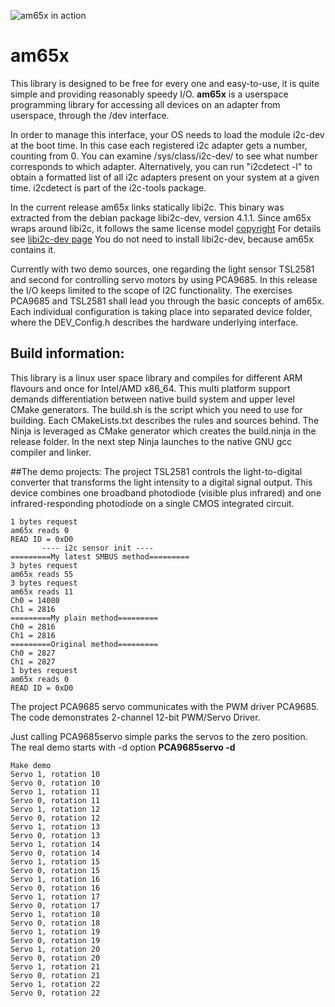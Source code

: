![am65x in action](https://github.com/gulliversoft/am65x/blob/main/doc/am65x.gif)
# am65x

This library is designed to be free for every one and easy-to-use, it is quite simple and providing reasonably speedy I/O.
**am65x** is a userspace programming library for accessing all devices on an adapter from userspace, through the /dev interface.

In order to manage this interface, your OS needs to load the module i2c-dev at the boot time.
In this case each registered i2c adapter gets a number, counting from 0. You can examine /sys/class/i2c-dev/ to see what number corresponds to which adapter.
Alternatively, you can run "i2cdetect -l" to obtain a formatted list of all i2c adapters present on your system at a given time. i2cdetect is part of the i2c-tools package.

In the current release am65x links statically libi2c. This binary was extracted from the debian package libi2c-dev, version 4.1.1. Since am65x wraps around libi2c, it follows the same license model [copyright](https://metadata.ftp-master.debian.org/changelogs//main/i/i2c-tools/i2c-tools_4.1-1_copyright)
For details see [libi2c-dev page](https://packages.debian.org/de/buster/libi2c-dev)
You do not need to install libi2c-dev, because am65x contains it.

Currently with two demo sources, one regarding the light sensor TSL2581 and second for controlling servo motors by using PCA9685.
In this release the I/O keeps limited to the scope of I2C functionality.
The exercises PCA9685 and TSL2581 shall lead you through the basic concepts of am65x. Each individual configuration is taking place into separated device folder, where the DEV_Config.h describes the hardware underlying interface.

## Build information:
This library is a linux user space library and compiles for different ARM flavours and once for Intel/AMD x86_64. This multi platform support demands differentiation between native build system and upper level CMake generators.
The build.sh is the script which you need to use for building. Each CMakeLists.txt describes the rules and sources behind. The Ninja is leveraged as CMake generator which creates the build.ninja in the release folder. In the next step Ninja launches to the native GNU gcc compiler and linker. 

##The demo projects:
The project TSL2581 controls the light-to-digital converter that transforms the light intensity to a digital signal output. This device combines one broadband photodiode (visible plus infrared) and one infrared-responding photodiode on a single CMOS integrated circuit.

`1 bytes request`  
`am65x reads 0`  
`READ ID = 0xD0`  
`        ---- i2c sensor init ----       `  
`=========My latest SMBUS method=========`  
`3 bytes request`  
`am65x reads 55`  
`3 bytes request`  
`am65x reads 11`  
`Ch0 = 14080`  
`Ch1 = 2816`  
`=========My plain method=========`  
`Ch0 = 2816`  
`Ch1 = 2816`  
`=========Original method=========`  
`Ch0 = 2827`  
`Ch1 = 2827`  
`1 bytes request`  
`am65x reads 0`  
`READ ID = 0xD0`  

The project PCA9685 servo communicates with the PWM driver PCA9685. The code demonstrates 2-channel 12-bit PWM/Servo Driver.

Just calling PCA9685servo simple parks the servos to the zero position. The real demo starts with -d option **PCA9685servo -d**

`Make demo`  
`Servo 1, rotation 10`  
`Servo 0, rotation 10`  
`Servo 1, rotation 11`  
`Servo 0, rotation 11`  
`Servo 1, rotation 12`  
`Servo 0, rotation 12`  
`Servo 1, rotation 13`  
`Servo 0, rotation 13`  
`Servo 1, rotation 14`  
`Servo 0, rotation 14`  
`Servo 1, rotation 15`  
`Servo 0, rotation 15`  
`Servo 1, rotation 16`  
`Servo 0, rotation 16`  
`Servo 1, rotation 17`  
`Servo 0, rotation 17`  
`Servo 1, rotation 18`  
`Servo 0, rotation 18`  
`Servo 1, rotation 19`  
`Servo 0, rotation 19`  
`Servo 1, rotation 20`  
`Servo 0, rotation 20`  
`Servo 1, rotation 21`  
`Servo 0, rotation 21`  
`Servo 1, rotation 22`  
`Servo 0, rotation 22`  


